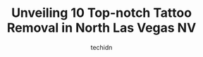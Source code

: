 ---
layout: ampstory
image: https://i0.wp.com/www.depkes.org/wp-content/uploads/2023/06/tattoo-removal-0-in-north-las-vegas-nv-1685864357.png?resize=640,853
author: techidn
featured: false
description: Discover the impressive array of Tattoo Removal options in North Las Vegas NV, where you can find 10 of the largest Tattoo Removal establishments in the area. From renowned classics to hidde
title: Unveiling 10 Top-notch Tattoo Removal in North Las Vegas NV
cover:
   title: Unveiling 10 Top-notch Tattoo Removal in North Las Vegas NV
   subtitle: Rickpate
   background: https://www.depkes.org/wp-content/uploads/2023/06/tattoo-removal-0-in-north-las-vegas-nv-1685864357.png

pages: 
 - layout: thirds
   top: <h1>#1 Reset Tattoo Removal</h1>
   bottom: "<p>Phenomenal laser tattoo removal! Blake is amazing and extremely knowledgeable about laser tattoo removal. He doesnt make false promises about the process or length of </p>"
   background: https://www.depkes.org/wp-content/uploads/2023/06/tattoo-removal-1-in-north-las-vegas-nv-1685864357.jpeg
   backgroundblur: true
 - layout: thirds
   top: <h1>#2 Clear Out Ink Laser Tattoo Removal</h1>
   bottom: "<p>Very professional and informative, They helped me out with my situation on my coverup and recommended how many sessions I needed and worked with my schedule! Pain is exac</p>"
   background: https://www.depkes.org/wp-content/uploads/2023/06/tattoo-removal-2-in-north-las-vegas-nv-1685864358.jpeg
   cta:
      link: https://www.depkes.org/blog/unveiling-10-top-notch-tattoo-removal-in-north-las-vegas-nv/
      text: Unveiling 10 Top-notch Tattoo Removal in North Las Vegas NV
 - layout: thirds
   top: <h1>#3 Ink Busters</h1>
   bottom: "<p>2575 Montessouri St #110, Las Vegas, NV 89117, United States</p>"
   background: https://www.depkes.org/wp-content/uploads/2023/06/tattoo-removal-3-in-north-las-vegas-nv-1685864359.jpeg
   cta:
      link: https://www.depkes.org/blog/unveiling-10-top-notch-tattoo-removal-in-north-las-vegas-nv/
      text: Unveiling 10 Top-notch Tattoo Removal in North Las Vegas NV
 - layout: thirds
   top: <h1>#4 Serenity Tattoo Removal</h1>
   bottom: "<p>4710 E Sahara Ave, Las Vegas, NV 89104, United States</p>"
   background: https://images.unsplash.com/photo-1608501821300-4f99e58bba77?ixlib=rb-4.0.3&ixid=MnwxMjA3fDB8MHxwaG90by1wYWdlfHx8fGVufDB8fHx8&auto=format&fit=crop&w=640&h=853&q=80
   cta:
      link: https://www.depkes.org/blog/unveiling-10-top-notch-tattoo-removal-in-north-las-vegas-nv/
      text: Unveiling 10 Top-notch Tattoo Removal in North Las Vegas NV
 - layout: thirds
   top: <h1>#5 Shatter Ink Laser Tattoo Removal</h1>
   bottom: "<p>7997 W Sahara Ave #103, Las Vegas, NV 89117, United States</p>"
   background: https://images.unsplash.com/photo-1632260260864-caf7fde5ec36?ixlib=rb-4.0.3&ixid=MnwxMjA3fDB8MHxwaG90by1wYWdlfHx8fGVufDB8fHx8&auto=format&fit=crop&w=640&h=853&q=80
   cta:
      link: https://www.depkes.org/blog/unveiling-10-top-notch-tattoo-removal-in-north-las-vegas-nv/
      text: Unveiling 10 Top-notch Tattoo Removal in North Las Vegas NV
 - layout: thirds
   top: <h1>#6 Original You</h1>
   bottom: "<p>7375 Prairie Falcon Rd Suite 150, Las Vegas, NV 89128, United States</p>"
   background: https://images.unsplash.com/photo-1536745287225-21d689278fd1?ixlib=rb-4.0.3&ixid=MnwxMjA3fDB8MHxwaG90by1wYWdlfHx8fGVufDB8fHx8&auto=format&fit=crop&w=640&h=853&q=80
   cta:
      link: https://www.depkes.org/blog/unveiling-10-top-notch-tattoo-removal-in-north-las-vegas-nv/
      text: Unveiling 10 Top-notch Tattoo Removal in North Las Vegas NV
 - layout: thirds
   top: <h1>#7 Clear Out Ink Designs</h1>
   bottom: "<p>4444 W Craig Rd #108, North Las Vegas, NV 89032, United States</p>"
   background: https://images.unsplash.com/photo-1595364397663-fca4f075d796?ixlib=rb-4.0.3&ixid=MnwxMjA3fDB8MHxwaG90by1wYWdlfHx8fGVufDB8fHx8&auto=format&fit=crop&w=640&h=853&q=80
   cta:
      link: https://www.depkes.org/blog/unveiling-10-top-notch-tattoo-removal-in-north-las-vegas-nv/
      text: Unveiling 10 Top-notch Tattoo Removal in North Las Vegas NV
 - layout: thirds
   middle: Continue reading...
   background: https://images.unsplash.com/photo-1522441815192-d9f04eb0615c?ixlib=rb-4.0.3&ixid=MnwxMjA3fDB8MHxwaG90by1wYWdlfHx8fGVufDB8fHx8&auto=format&fit=crop&w=640&h=853&q=80
   cta:
      link: https://www.depkes.org/blog/unveiling-10-top-notch-tattoo-removal-in-north-las-vegas-nv/
      text: Unveiling 10 Top-notch Tattoo Removal in North Las Vegas NV
      
---